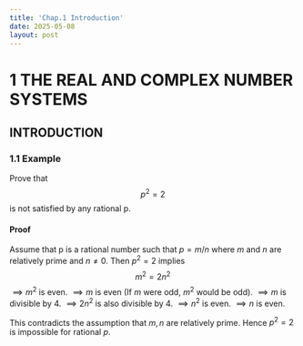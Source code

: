 ```yaml
---
title: 'Chap.1 Introduction'
date: 2025-05-08
layout: post
---
```


# 1 THE REAL AND COMPLEX NUMBER SYSTEMS

## INTRODUCTION

### 1.1 Example
 Prove that 
$$
p^{2} = 2 
$$ is not satisfied by any rational p.

#### Proof
Assume that p is a rational number such that $p = m/n$ where $m$ and $n$ are relatively prime and $n \not = 0$.
Then $p^{2} = 2$ implies 
$$
m^{2} = 2n^{2}
$$
$\implies m^{2}$ is even. 
$\implies m$ is even (If $m$ were odd, $m^{2}$ would be odd).
$\implies m$ is divisible by 4.
$\implies 2n^{2}$ is also divisible by 4.
$\implies n^{2}$ is even.
$\implies n$ is even.

This contradicts the assumption that $m, n$ are relatively prime.
Hence $p^{2} = 2$ is impossible for rational $p$.

